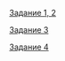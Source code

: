 [Задание 1, 2](https://github.com/Barrocky/practice/wiki/%D0%97%D0%B0%D0%B4%D0%B0%D0%BD%D0%B8%D0%B5-1,-2)

[Задание 3](https://github.com/Barrocky/practice/wiki/%D0%97%D0%B0%D0%B4%D0%B0%D0%BD%D0%B8%D0%B5-3)

[Задание 4](https://github.com/Barrocky/practice/wiki/%D0%97%D0%B0%D0%B4%D0%B0%D0%BD%D0%B8%D0%B5-4)